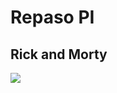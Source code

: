 # Repaso PI 
## Rick and Morty
<p align='left'>
    <img src='https://www.vodafone.es/c/statics/imagen/img_OG_Rick_y_Morty_T4_V2.jpg' </img>
</p>
<!--
## Objetivos del Proyecto
Construir una App utlizando React, Redux, Node y Sequelize.

## Comenzando
1. Forkear el repositorio para tener una copia del mismo en sus cuentas
2. Clonar el repositorio en sus computadoras para comenzar a trabajar

Tendrán un boilerplate con la estructura general tanto del servidor como de cliente.

***IMPORTANTE:*** Es necesario contar minimamente con la última versión estable de Node y NPM. Asegurarse de contar con ella para poder instalar correctamente las dependecias necesarias para correr el proyecto.

Actualmente las versiónes necesarias son:

Node: 12.18.3 o mayor NPM: 6.14.16 o mayor Para verificar que versión tienen instalada:
```
node -v

npm -v
```

## BoilerPlate
El boilerplate cuenta con dos carpetas: ```api``` y ```client```. En estas carpetas estará el código del back-end y el front-end respectivamente.

En api crear un archivo llamado: .env que tenga la siguiente forma:
```
DB_USER=usuariodepostgres
DB_PASSWORD=passwordDePostgres
DB_HOST=localhost
```
Reemplazar ```usuariodepostgres``` y ```passwordDePostgres``` con tus propias credenciales para conectarte a postgres. Este archivo va ser ignorado en la subida a github, ya que contiene información sensible (las credenciales).

Adicionalmente será necesario que creen desde psql una base de datos con el nombre **repasopi**.

El contenido de client fue creado usando: Create React App.

## Enunciado
En este ejercicio vamos a crear una APP que utilice la API de [Rick and Morty](https://rickandmortyapi.com/). Vamos a crear nuestra app utilizando **REACT* y *REDUX** en la que podremos:
- Ver todos los personajes en la página principal.
- Crear un personaje.

## Endpoints/Flags a utilizar
- [ ] GET https://rickandmortyapi.com/api/character
- [ ] GET https://rickandmortyapi.com/api/episode

## Base de datos
Tendrá los siguientes modelos:

**Character:**
- id
- name
- species
- origin
- image
- created 

**Episode:**
- id
- name

La relación de Character y Episode será de muchos a muchos, ya que un personaje puede aparecer en varios episodios, y en un episodio pueden haber varios personajes.

## Backend
Tendrá las siguientes rutas:
- [ ] GET /characters:
    - Obtener el listado de personajes
    - Debe devolver solo los datos necesarios para la ruta principal
- [ ] GET /episodes:
    - Debe devolver un listado con todos los episodios 
    - En una primera instancia deberán obtenerlos desde la API externa y guardarlos en su propia base de datos y luego ya utilizarlos desde allí
- [ ] POST /character:
    - Recibe los datos recolectados desde el formulario controlado de la ruta de creación de personaje 
    - Crea un personaje en la BDD


## Frontend
Se debe desarrollar una aplicación de React/Redux que contenga las siguientes pantallas/rutas.

**Ruta principal**
- [ ] Área donde se verá el listado de personajes, incluyendo:
    - Imágen 
    - Nombre
    - Origen
    - Especie
    - Episodios
 
**Ruta de creación de personaje**
- [ ] Un formulario *controlado con JavaScript* con los siguientes campos:
    - Nombre
    - Origen
    - Especie
    - Imágen
- [ ] Posibilidad de agregar uno o más episodios.
- [ ] Botón para crear el personaje. 

## Extras
Dependiendo de los tiempos que lleve el repaso, se podría agregar:
- [ ] Paginado
- [ ] Botón para filtrar por personajes traidos de la Api o creados en la BDD
- [ ] GET /character/:id

-->

